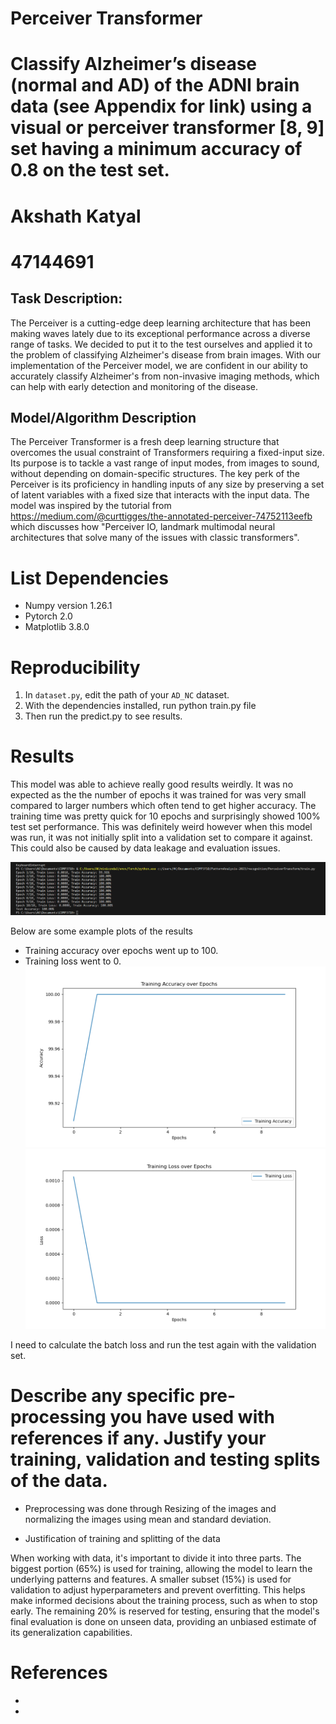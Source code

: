 # Perceiver Transformer 
# Classify Alzheimer’s disease (normal and AD) of the ADNI brain data (see Appendix for link) using a visual or perceiver transformer [8, 9] set having a minimum accuracy of 0.8 on the test set. 
# Akshath Katyal
# 47144691


## Task Description:
The Perceiver is a cutting-edge deep learning architecture that has been making waves lately due to its exceptional performance across a diverse range of tasks. We decided to put it to the test ourselves and applied it to the problem of classifying Alzheimer's disease from brain images. With our implementation of the Perceiver model, we are confident in our ability to accurately classify Alzheimer's from non-invasive imaging methods, which can help with early detection and monitoring of the disease.


## Model/Algorithm Description
The Perceiver Transformer is a fresh deep learning structure that overcomes the usual constraint of Transformers requiring a fixed-input size. Its purpose is to tackle a vast range of input modes, from images to sound, without depending on domain-specific structures. The key perk of the Perceiver is its proficiency in handling inputs of any size by preserving a set of latent variables with a fixed size that interacts with the input data. The model was inspired by the tutorial from https://medium.com/@curttigges/the-annotated-perceiver-74752113eefb which discusses how "Perceiver IO, landmark multimodal neural architectures that solve many of the issues with classic transformers". 



# List Dependencies
* Numpy version 1.26.1
* Pytorch 2.0
* Matplotlib 3.8.0


# Reproducibility 
1. In `dataset.py`, edit the path of your `AD_NC` dataset.
2. With the dependencies installed, run python train.py file 
3. Then run the predict.py to see results. 

# Results
This model was able to achieve really good results weirdly. It was no expected as the the number of epochs it was trained for was very small compared to larger numbers which often tend to get higher accuracy. The training time was pretty quick for 10 epochs and surprisingly showed 100% test set performance. This was definitely weird however when this model was run, it was not initially split into a validation set to compare it against. This could also be caused by data leakage and evaluation issues. 

![Training/Testing](<Training, Testing.png>)

Below are some example plots of the results
* Training accuracy over epochs went up to 100.
* Training loss went to 0. 
![1](<PerceiverTransform/Training Accuracy over Epochs.png>)
![2](<PerceiverTransform/Training Loss Over Epochs.png>)

I need to calculate the batch loss and run the test again with the validation set. 



# Describe any specific pre-processing you have used with references if any. Justify your training, validation and testing splits of the data.
* Preprocessing was done through Resizing of the images and normalizing the images using mean and standard deviation. 

* Justification of training and splitting of the data

When working with data, it's important to divide it into three parts. The biggest portion (65%) is used for training, allowing the model to learn the underlying patterns and features. A smaller subset (15%) is used for validation to adjust hyperparameters and prevent overfitting. This helps make informed decisions about the training process, such as when to stop early. The remaining 20% is reserved for testing, ensuring that the model's final evaluation is done on unseen data, providing an unbiased estimate of its generalization capabilities.

# References
* [1]: https://medium.com/@curttigges/the-annotated-perceiver-74752113eefb
* [2]: https://medium.com/@curttigges/

